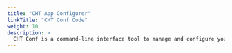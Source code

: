 ```yaml
---
title: "CHT App Configurer"
linkTitle: "CHT Conf Code"
weight: 10
description: >
  CHT Conf is a command-line interface tool to manage and configure your apps built using the [Core Framework](https://github.com/medic/cht-core) of the [Community Health Toolkit](https://communityhealthtoolkit.org/).
---
```



